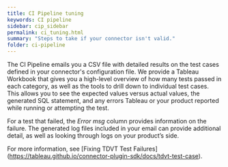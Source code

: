 ```yaml
---
title: CI Pipeline tuning
keywords: CI pipeline
sidebar: cip_sidebar
permalink: ci_tuning.html
summary: "Steps to take if your connector isn't valid."
folder: ci-pipeline
---
```


The CI Pipeline emails you a CSV file with detailed results on the test cases defined in your connector's configuration file. We provide a Tableau Workbook that gives you a high-level overview of how many tests passed in each category, as well as the tools to drill down to individual test cases. This allows you to see the expected values versus actual values, the generated SQL statement, and any errors Tableau or your product reported while running or attempting the test.

For a test that failed, the *Error msg* column provides information on the failure. The generated log files included in your email can provide additional detail, as well as looking through logs on your product’s side.

For more information, see [Fixing TDVT Test Failures] (https://tableau.github.io/connector-plugin-sdk/docs/tdvt-test-case).
